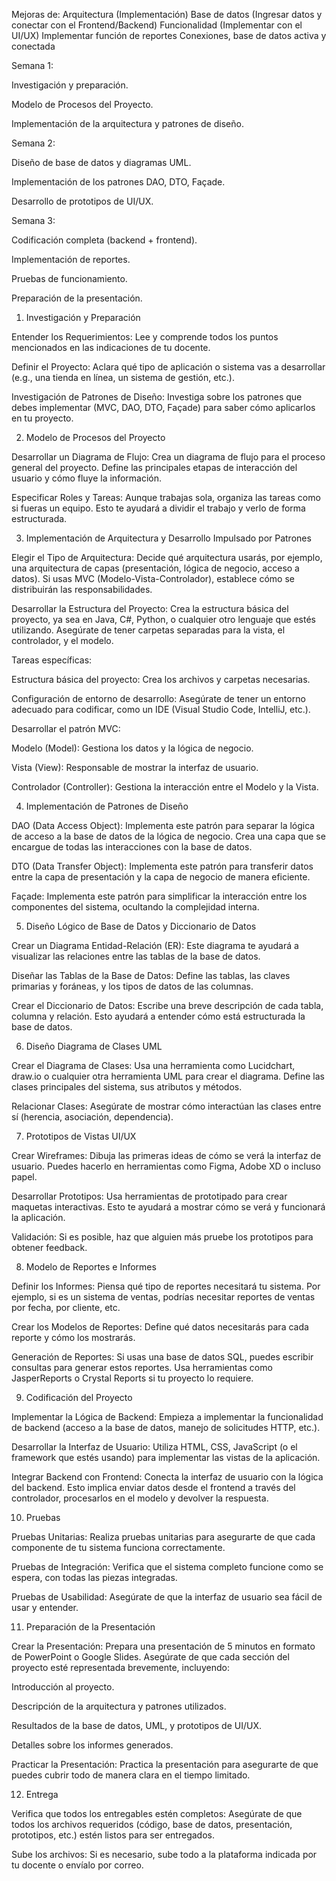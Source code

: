 Mejoras de:
Arquitectura (Implementación)
Base de datos (Ingresar datos y conectar con el Frontend/Backend)
Funcionalidad (Implementar con el UI/UX)
Implementar función de reportes
Conexiones, base de datos activa y conectada


Semana 1:

Investigación y preparación.

Modelo de Procesos del Proyecto.

Implementación de la arquitectura y patrones de diseño.

Semana 2:

Diseño de base de datos y diagramas UML.

Implementación de los patrones DAO, DTO, Façade.

Desarrollo de prototipos de UI/UX.

Semana 3:

Codificación completa (backend + frontend).

Implementación de reportes.

Pruebas de funcionamiento.

Preparación de la presentación.



1. Investigación y Preparación

Entender los Requerimientos: Lee y comprende todos los puntos mencionados en las indicaciones de tu docente.

Definir el Proyecto: Aclara qué tipo de aplicación o sistema vas a desarrollar (e.g., una tienda en línea, un sistema de gestión, etc.).

Investigación de Patrones de Diseño: Investiga sobre los patrones que debes implementar (MVC, DAO, DTO, Façade) para saber cómo aplicarlos en tu proyecto.

2. Modelo de Procesos del Proyecto

Desarrollar un Diagrama de Flujo: Crea un diagrama de flujo para el proceso general del proyecto. Define las principales etapas de interacción del usuario y cómo fluye la información.

Especificar Roles y Tareas: Aunque trabajas sola, organiza las tareas como si fueras un equipo. Esto te ayudará a dividir el trabajo y verlo de forma estructurada.

3. Implementación de Arquitectura y Desarrollo Impulsado por Patrones

Elegir el Tipo de Arquitectura: Decide qué arquitectura usarás, por ejemplo, una arquitectura de capas (presentación, lógica de negocio, acceso a datos). Si usas MVC (Modelo-Vista-Controlador), establece cómo se distribuirán las responsabilidades.

Desarrollar la Estructura del Proyecto: Crea la estructura básica del proyecto, ya sea en Java, C#, Python, o cualquier otro lenguaje que estés utilizando. Asegúrate de tener carpetas separadas para la vista, el controlador, y el modelo.

Tareas específicas:

Estructura básica del proyecto: Crea los archivos y carpetas necesarias.

Configuración de entorno de desarrollo: Asegúrate de tener un entorno adecuado para codificar, como un IDE (Visual Studio Code, IntelliJ, etc.).

Desarrollar el patrón MVC:

Modelo (Model): Gestiona los datos y la lógica de negocio.

Vista (View): Responsable de mostrar la interfaz de usuario.

Controlador (Controller): Gestiona la interacción entre el Modelo y la Vista.

4. Implementación de Patrones de Diseño

DAO (Data Access Object): Implementa este patrón para separar la lógica de acceso a la base de datos de la lógica de negocio. Crea una capa que se encargue de todas las interacciones con la base de datos.

DTO (Data Transfer Object): Implementa este patrón para transferir datos entre la capa de presentación y la capa de negocio de manera eficiente.

Façade: Implementa este patrón para simplificar la interacción entre los componentes del sistema, ocultando la complejidad interna.

5. Diseño Lógico de Base de Datos y Diccionario de Datos

Crear un Diagrama Entidad-Relación (ER): Este diagrama te ayudará a visualizar las relaciones entre las tablas de la base de datos.

Diseñar las Tablas de la Base de Datos: Define las tablas, las claves primarias y foráneas, y los tipos de datos de las columnas.

Crear el Diccionario de Datos: Escribe una breve descripción de cada tabla, columna y relación. Esto ayudará a entender cómo está estructurada la base de datos.

6. Diseño Diagrama de Clases UML

Crear el Diagrama de Clases: Usa una herramienta como Lucidchart, draw.io o cualquier otra herramienta UML para crear el diagrama. Define las clases principales del sistema, sus atributos y métodos.

Relacionar Clases: Asegúrate de mostrar cómo interactúan las clases entre sí (herencia, asociación, dependencia).

7. Prototipos de Vistas UI/UX

Crear Wireframes: Dibuja las primeras ideas de cómo se verá la interfaz de usuario. Puedes hacerlo en herramientas como Figma, Adobe XD o incluso papel.

Desarrollar Prototipos: Usa herramientas de prototipado para crear maquetas interactivas. Esto te ayudará a mostrar cómo se verá y funcionará la aplicación.

Validación: Si es posible, haz que alguien más pruebe los prototipos para obtener feedback.

8. Modelo de Reportes e Informes

Definir los Informes: Piensa qué tipo de reportes necesitará tu sistema. Por ejemplo, si es un sistema de ventas, podrías necesitar reportes de ventas por fecha, por cliente, etc.

Crear los Modelos de Reportes: Define qué datos necesitarás para cada reporte y cómo los mostrarás.

Generación de Reportes: Si usas una base de datos SQL, puedes escribir consultas para generar estos reportes. Usa herramientas como JasperReports o Crystal Reports si tu proyecto lo requiere.

9. Codificación del Proyecto

Implementar la Lógica de Backend: Empieza a implementar la funcionalidad de backend (acceso a la base de datos, manejo de solicitudes HTTP, etc.).

Desarrollar la Interfaz de Usuario: Utiliza HTML, CSS, JavaScript (o el framework que estés usando) para implementar las vistas de la aplicación.

Integrar Backend con Frontend: Conecta la interfaz de usuario con la lógica del backend. Esto implica enviar datos desde el frontend a través del controlador, procesarlos en el modelo y devolver la respuesta.

10. Pruebas

Pruebas Unitarias: Realiza pruebas unitarias para asegurarte de que cada componente de tu sistema funciona correctamente.

Pruebas de Integración: Verifica que el sistema completo funcione como se espera, con todas las piezas integradas.

Pruebas de Usabilidad: Asegúrate de que la interfaz de usuario sea fácil de usar y entender.

11. Preparación de la Presentación

Crear la Presentación: Prepara una presentación de 5 minutos en formato de PowerPoint o Google Slides. Asegúrate de que cada sección del proyecto esté representada brevemente, incluyendo:

Introducción al proyecto.

Descripción de la arquitectura y patrones utilizados.

Resultados de la base de datos, UML, y prototipos de UI/UX.

Detalles sobre los informes generados.

Practicar la Presentación: Practica la presentación para asegurarte de que puedes cubrir todo de manera clara en el tiempo limitado.

12. Entrega

Verifica que todos los entregables estén completos: Asegúrate de que todos los archivos requeridos (código, base de datos, presentación, prototipos, etc.) estén listos para ser entregados.

Sube los archivos: Si es necesario, sube todo a la plataforma indicada por tu docente o envíalo por correo.
